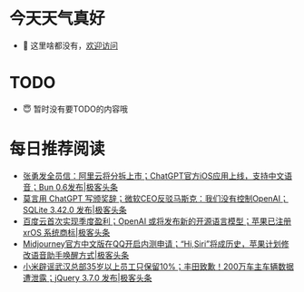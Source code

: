 # 今天天气真好
- 👋 这里啥都没有，[欢迎访问](https://zhangfeng-ola.github.io/)
<!---
- 👀 I’m interested in ...
- 🌱 I’m currently learning ...
- 💞️ I’m looking to collaborate on ...
- 📫 How to reach me ...
- 😇 I'm doing something ...

--->

# TODO 
- 😇 暂时没有要TODO的内容哦

<!---
zhangfeng-ola/zhangfeng-ola is a ✨ special ✨ repository because its `README.md` (this file) appears on your GitHub profile.
You can click the Preview link to take a look at your changes.
--->

# 每日推荐阅读
<!-- BLOG-POST-LIST:START -->
- [张勇发全员信：阿里云将分拆上市；ChatGPT官方iOS应用上线，支持中文语音；Bun 0.6发布|极客头条](https://blog.csdn.net/weixin_39786569/article/details/130759956)
- [莫言用 ChatGPT 写颁奖辞；微软CEO反驳马斯克：我们没有控制OpenAI；SQLite 3.42.0 发布|极客头条](https://blog.csdn.net/weixin_39786569/article/details/130740225)
- [百度云首次实现季度盈利；OpenAI 或将发布新的开源语言模型；苹果已注册 xrOS 系统商标|极客头条](https://blog.csdn.net/weixin_39786569/article/details/130718577)
- [Midjourney官方中文版在QQ开启内测申请；“Hi,Siri”将成历史，苹果计划修改语音助手唤醒方式|极客头条](https://blog.csdn.net/weixin_39786569/article/details/130698979)
- [小米辟谣武汉总部35岁以上员工只保留10%；丰田致歉！200万车主车辆数据遭泄露；jQuery 3.7.0 发布|极客头条](https://blog.csdn.net/weixin_39786569/article/details/130677773)
<!-- BLOG-POST-LIST:END -->
